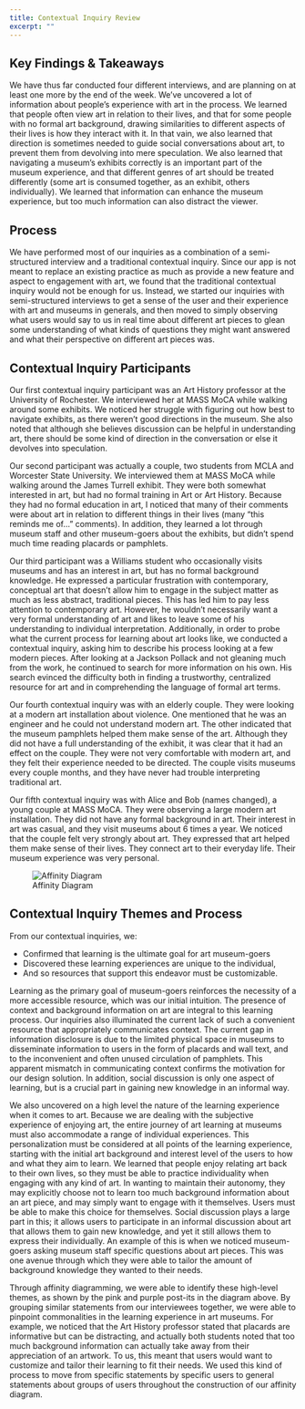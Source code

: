 ```yaml
---
title: Contextual Inquiry Review
excerpt: ""
---
```


## Key Findings & Takeaways

We have thus far conducted four different interviews, and are planning on at least one more by the end of the week. We’ve uncovered a lot of information about people’s experience with art in the process. We learned that people often view art in relation to their lives, and that for some people with no formal art background, drawing similarities to different aspects of their lives is how they interact with it. In that vain, we also learned that direction is sometimes needed to guide social conversations about art, to prevent them from devolving into mere speculation. We also learned that navigating a museum’s exhibits correctly is an important part of the museum experience, and that different genres of art should be treated differently (some art is consumed together, as an exhibit, others individually). We learned that information can enhance the museum experience, but too much information can also distract the viewer.

## Process

We have performed most of our inquiries as a combination of a semi-structured interview and a traditional contextual inquiry. Since our app is not meant to replace an existing practice as much as provide a new feature and aspect to engagement with art, we found that the traditional contextual inquiry would not be enough for us. Instead, we started our inquiries with semi-structured interviews to get a sense of the user and their experience with art and museums in generals, and then moved to simply observing what users would say to us in real time about different art pieces to glean some understanding of what kinds of questions they might want answered and what their perspective on different art pieces was. 

## Contextual Inquiry Participants

Our first contextual inquiry participant was an Art History professor at the University of Rochester. We interviewed her at MASS MoCA while walking around some exhibits. We noticed her struggle with figuring out how best to navigate exhibits, as there weren’t good directions in the museum. She also noted that although she believes discussion can be helpful in understanding art, there should be some kind of direction in the conversation or else it devolves into speculation. 

Our second participant was actually a couple, two students from MCLA and Worcester State University. We interviewed them at MASS MoCA while walking around the James Turrell exhibit. They were both somewhat interested in art, but had no formal training in Art or Art History. Because they had no formal education in art, I noticed that many of their comments were about art in relation to different things in their lives (many “this reminds me of…” comments). In addition, they learned a lot through museum staff and other museum-goers about the exhibits, but didn’t spend much time reading placards or pamphlets. 

Our third participant was a Williams student who occasionally visits museums and has an interest in art, but has no formal background knowledge. He expressed a particular frustration with contemporary, conceptual art that doesn’t allow him to engage in the subject matter as much as less abstract, traditional pieces. This has led him to pay less attention to contemporary art. However, he wouldn’t necessarily want a very formal understanding of art and likes to leave some of his understanding to individual interpretation. Additionally, in order to probe what the current process for learning about art looks like, we conducted a contextual inquiry, asking him to describe his process looking at a few modern pieces. After looking at a Jackson Pollack and not gleaning much from the work, he continued to search for more information on his own. His search evinced the difficulty both in finding a trustworthy, centralized resource for art and in comprehending the language of formal art terms.

Our fourth contextual inquiry was with an elderly couple. They were looking at a modern art installation about violence. One mentioned that he was an engineer and he could not understand modern art. The other indicated that the museum pamphlets helped them make sense of the art. Although they did not have a full understanding of the exhibit, it was clear that it had an effect on the couple. They were not very comfortable with modern art, and they felt their experience needed to be directed. The couple visits museums every couple months, and they have never had trouble interpreting traditional art.

Our fifth contextual inquiry was with Alice and Bob (names changed), a young couple at MASS MoCA. They were observing a large modern art installation. They did not have any formal background in art. Their interest in art was casual, and they visit museums about 6 times a year. We noticed that the couple felt very strongly about art. They expressed that art helped them make sense of their lives. They connect art to their everyday life. Their museum experience was very personal.

<figure>
<img src="../assets/images/affinity-diagram.jpg" alt="Affinity Diagram" style="max-width: 100%;"/>
<figcaption>Affinity Diagram</figcaption>
</figure>


## Contextual Inquiry Themes and Process
From our contextual inquiries, we:
- Confirmed that learning is the ultimate goal for art museum-goers
- Discovered these learning experiences are unique to the individual, 
- And so resources that support this endeavor must be customizable.

Learning as the primary goal of museum-goers reinforces the necessity of a more accessible resource, which was our initial intuition. The presence of context and background information on art are integral to this learning process. Our inquiries also illuminated the current lack of such a convenient resource that appropriately communicates context. The current gap in information disclosure is due to the limited physical space in museums to disseminate information to users in the form of placards and wall text, and to the inconvenient and often unused circulation of pamphlets. This apparent mismatch in communicating context confirms the motivation for our design solution. In addition, social discussion is only one aspect of learning, but is a crucial part in gaining new knowledge in an informal way.

We also uncovered on a high level the nature of the learning experience when it comes to art. Because we are dealing with the subjective experience of enjoying art, the entire journey of art learning at museums must also accommodate a range of individual experiences. This personalization must be considered at all points of the learning experience, starting with the initial art background and interest level of the users to how and what they aim to learn. We learned that people enjoy relating art back to their own lives, so they must be able to practice individuality when engaging with any kind of art. In wanting to maintain their autonomy, they may explicitly choose not to learn too much background information about an art piece, and may simply want to engage with it themselves. Users must be able to make this choice for themselves. Social discussion plays a large part in this; it allows users to participate in an informal discussion about art that allows them to gain new knowledge, and yet it still allows them to express their individually. An example of this is when we noticed museum-goers asking museum staff specific questions about art pieces. This was one avenue through which they were able to tailor the amount of background knowledge they wanted to their needs. 

Through affinity diagramming, we were able to identify these high-level themes, as shown by the pink and purple post-its in the diagram above. By grouping similar statements from our interviewees together, we were able to pinpoint commonalities in the learning experience in art museums. For example, we noticed that the Art History professor stated that placards are informative but can be distracting, and actually both students noted that too much background information can actually take away from their appreciation of an artwork. To us, this meant that users would want to customize and tailor their learning to fit their needs. We used this kind of process to move from specific statements by specific users to general statements about groups of users throughout the construction of our affinity diagram. 

